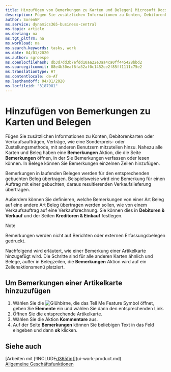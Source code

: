 ```yaml
---
title: Hinzufügen von Bemerkungen zu Karten und Belegen| Microsoft Docs
description: Fügen Sie zusätzlichen Informationen zu Konten, Debitorenkarten oder Verkaufsaufträgen, Verträge, wie eine Sonderpreis- oder Zustellungsmethode, mit anderen Benutzern mitzuteilen hinzu.
author: SorenGP
ms.service: dynamics365-business-central
ms.topic: article
ms.devlang: na
ms.tgt_pltfrm: na
ms.workload: na
ms.search.keywords: tasks, work
ms.date: 04/01/2020
ms.author: sgroespe
ms.openlocfilehash: db3d7dd3b7efdd10aa22e3aa4ca0ff445428bbd2
ms.sourcegitcommit: 88e4b30eaf6fa32af0c1452ce2f85ff1111c75e2
ms.translationtype: HT
ms.contentlocale: de-AT
ms.lasthandoff: 04/01/2020
ms.locfileid: "3187981"
---
```

# <a name="add-comments-to-cards-and-documents"></a>Hinzufügen von Bemerkungen zu Karten und Belegen
Fügen Sie zusätzlichen Informationen zu Konten, Debitorenkarten oder Verkaufsaufträgen, Verträge, wie eine Sonderpreis- oder Zustellungsmethode, mit anderen Benutzern mitzuteilen hinzu.
Nahezu alle Karten und Beleg haben eine **Bemerkungen** Aktion, die die Seite **Bemerkungen** öffnen, in der Sie Bemerkungen verfassen oder lesen können. In Belege können Sie Bemerkungen einzelnen Zeilen hinzufügen.

Bemerkungen in laufenden Belegen werden für den entsprechenden gebuchten Beleg übertragen. Beispielsweise wird eine Bemerkung für einen Auftrag mit einer gebuchten, daraus resultierenden Verkaufslieferung übertragen.

Außerdem können Sie definieren, welche Bemerkungen von einer Art Beleg auf eine andere Art Beleg übertragen werden sollen, wie von einem Verkaufsauftrag auf eine Verkaufsrechnung. Sie können dies in **Debitoren & Verkauf** und der Seiten **Kreditoren & Einkauf** festlegen.

> [!NOTE]
> Bemerkungen werden nicht auf Berichten oder externen Erfassungsbelegen gedruckt.

Nachfolgend wird erläutert, wie einer Bemerkung einer Artikelkarte hinzugefügt wird. Die Schritte sind für alle anderen Karten ähnlich und Belege, außer in Belegzeilen, die **Bemerkungen** Aktion wird auf ein Zeilenaktionsmenü platziert.

## <a name="to-add-a-comments-to-an-item-card"></a>Um Bemerkungen einer Artikelkarte hinzuzufügen
1. Wählen Sie die ![Glühbirne, die das Tell Me Feature](media/ui-search/search_small.png "Tell Me-Funktion") Symbol öffnet, geben Sie **Elemente** ein und wählen Sie dann den entsprechenden Link.
2. Öffnen Sie die entsprechende Artikelkarte.
3. Wählen Sie die Aktion **Kommentare** aus.
4. Auf der Seite **Bemerkungen** können Sie beliebigen Text in das Feld eingeben und dann **ok** klicken.

## <a name="see-also"></a>Siehe auch
[Arbeiten mit [!INCLUDE[d365fin](includes/d365fin_md.md)]](ui-work-product.md)  
[Allgemeine Geschäftsfunktionen](ui-across-business-areas.md)
